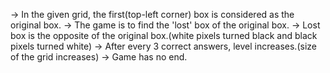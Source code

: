 -> In the given grid, the first(top-left corner) box is considered as the original box. 
-> The game is to find the 'lost' box of the original box.
-> Lost box is the opposite of the original box.(white pixels turned black and black pixels turned white)
-> After every 3 correct answers, level increases.(size of the grid increases)
-> Game has no end.